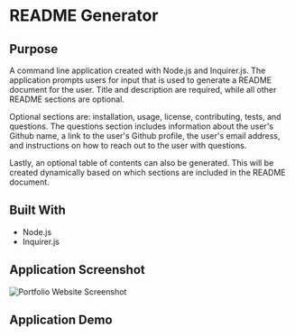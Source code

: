 # README Generator



## Purpose
A command line application created with Node.js and Inquirer.js. The application prompts users for input that is used to generate a README document for the user. Title and description are required, while all other README sections are optional.

Optional sections are: installation, usage, license, contributing, tests, and questions. The questions section includes information about the user's Github name, a link to the user's Github profile, the user's email address, and instructions on how to reach out to the user with questions.

Lastly, an optional table of contents can also be generated. This will be created dynamically based on which sections are included in the README document.

## Built With
* Node.js
* Inquirer.js

## Application Screenshot
![Portfolio Website Screenshot](https://github.com/mikegshelby/portfolio/raw/master/assets/images/README-generator-screenshot.jpg "Application Screenshot")

## Application Demo


